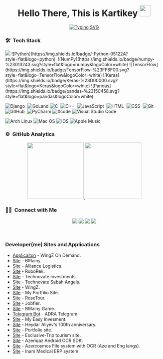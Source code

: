 <!--
**Kartikey2011yadav/Kartikey2011yadav** is a ✨ _special_ ✨ repository because its `README.md` (this file) appears on your GitHub profile.

Here are some ideas to get you started:

- 🔭 I’m currently working on ...
- 🌱 I’m currently learning ...
- 👯 I’m looking to collaborate on ...
- 🤔 I’m looking for help with ...
- 💬 Ask me about ...
- 📫 How to reach me: ...
- 😄 Pronouns: ...
- ⚡ Fun fact: ...
-->
<h1 align="center">Hello There, This is Kartikey <img src="https://media.giphy.com/media/TEnXkcsHrP4YedChhA/giphy.gif" width="35"></h1>
<p align="center">
  <a href="https://git.io/typing-svg"><img src="https://readme-typing-svg.demolab.com?font=Fira+Code&pause=1000&center=true&random=false&width=660&lines=Flutter+Developer+%7C+learning+cross-platform+development+;Algorithms+%7C+c%2B%2B+%7C+Java+%7C+Firebase+%7C+sql+%7C+Python;Always+learning+new+things..." alt="Typing SVG" /></a>
</p>

### 🛠 &nbsp;Tech Stack

<img src="https://img.shields.io/badge/Flutter-02569B?style=for-the-badge&logo=flutter&logoColor=white" />
![Python](https://img.shields.io/badge/-Python-05122A?style=flat&logo=python)&nbsp;
![NumPy](https://img.shields.io/badge/numpy-%23013243.svg?style=flat&logo=numpy&logoColor=white)
![TensorFlow](https://img.shields.io/badge/TensorFlow-%23FF6F00.svg?style=flat&logo=TensorFlow&logoColor=white)
![Keras](https://img.shields.io/badge/Keras-%23D00000.svg?style=flat&logo=Keras&logoColor=white)
![Pandas](https://img.shields.io/badge/pandas-%23150458.svg?style=flat&logo=pandas&logoColor=white)

![Django](https://img.shields.io/badge/-Django-05122A?style=flat&logo=django&logoColor=092E20)&nbsp;
![GoLand](https://img.shields.io/badge/GoLand-0f0f0f?&style=for-the-badge&logo=goland&logoColor=white)
![C](https://img.shields.io/badge/-C-05122A?style=flat&logo=C&logoColor=A8B9CC)&nbsp;
![C++](https://img.shields.io/badge/-C++-05122A?style=flat&logo=C%2B%2B&logoColor=00599C)&nbsp;
![JavaScript](https://img.shields.io/badge/-JavaScript-05122A?style=flat&logo=javascript)&nbsp;
![HTML](https://img.shields.io/badge/-HTML-05122A?style=flat&logo=HTML5)&nbsp;
![CSS](https://img.shields.io/badge/-CSS-05122A?style=flat&logo=CSS3&logoColor=1572B6)&nbsp;
![Git](https://img.shields.io/badge/-Git-05122A?style=flat&logo=git)&nbsp;
![GitHub](https://img.shields.io/badge/-GitHub-05122A?style=flat&logo=github)&nbsp;
![PyCharm](https://img.shields.io/badge/pycharm-143?style=flat&logo=pycharm&logoColor=black&color=black&labelColor=green)
![Xcode](https://img.shields.io/badge/Xcode-007ACC?style=flat&logo=Xcode&logoColor=white)
![Visual Studio Code](https://img.shields.io/badge/-Visual%20Studio%20Code-05122A?style=flat&logo=visual-studio-code&logoColor=007ACC)&nbsp;


![Arch Linux](https://img.shields.io/badge/Arch_Linux-1793D1.svg?style=flat&logo=arch-linux&logoColor=white)
![Mac OS](https://img.shields.io/badge/mac%20os-000000?style=flat&logo=macos&logoColor=F0F0F0)
![IOS](https://img.shields.io/badge/iOS-000000?style=flat&logo=ios&logoColor=white)
![Apple Music](https://img.shields.io/badge/Apple_Music-9933CC?style=flat&logo=apple-music&logoColor=white)


### ⚙️ &nbsp;GitHub Analytics

<p align="center">
  <a href="https://github.com/Kartikey2011yadav"> 
    <img height="180em" src="https://github-readme-stats-eight-theta.vercel.app/api?username=Kartikey2011yadav&show_icons=true&theme=algolia&include_all_commits=true&count_private=true"/>
    <img height="180em" src="https://github-readme-stats-eight-theta.vercel.app/api/top-langs/?username=Kartikey2011yadav&layout=compact&langs_count=8&theme=algolia&include_all_commits=true&count_private=true"/>
  </a>    
</p>

  
  
  ### 🤝🏻 &nbsp;Connect with Me

<p align="center">
<a href="https://www.linkedin.com/in/rafael-azizov-3612391b2/"><img src="https://img.shields.io/badge/-Rafael%20LInedin-0077B5?style=flat&logo=Linkedin&logoColor=white"/></a>
<a href="mailto:rafael.jr077@gmail.com"><img src="https://img.shields.io/badge/-rafael.jr077@gmail.com-D14836?style=flat&logo=Gmail&logoColor=white"/></a>
<a href="https://www.instagram.com/rafael.azizovv/"><img src="https://img.shields.io/badge/-@rafael.azizovv_-E4405F?style=flat&logo=Instagram&logoColor=white"/></a>
<a href="https://www.facebook.com/rafael.azizov.503/"><img src="https://img.shields.io/badge/-@rafael.azizovv-1877F2?style=flat&logo=Facebook&logoColor=white"/></a>
</p><br>

  ### Developer(me) Sites and Applications
- [Applicaiton](https://play-google-com.translate.goog/store/apps/details?id=com.sakuraz.wingz&hl=az&_x_tr_sl=az&_x_tr_tl=en&_x_tr_hl=en&_x_tr_pto=sc) - WingZ On Demand.
- [Site](https://birainy.com/) - BIRainy.
- [Site](http://alliance.net/) - Alliance Logistics.
- [Site](http://roborek.com) - RoboRek.
- [Site](http://technovateinvestments.com) - Technovate Investments.
- [Site](http://technovate-sabah-angels.com/) - Technovate Sabah Angels.
- [Site](http://wingz.az) - WingZ.
- [Site](http://azizovrafael.com/) - My Portfilio Site.
- [Site](http://Rosetour.az/) - RoseTour.
- [Site](http://jobfier.com/) - Jobfier.
- [Site](https://game.birainy.com) - BIRainy Game.
- [Telegram Bot](https://t.me/adra_telegram_bot) - ADRA Telegram.
- [Site](http://maeasyinvest.com/) - My Easy Invesment.
- [Site](https://100.yelload.az/) - Heydar Aliyev's 100th anniversary.
- [Site](http://azizovrafael.com/) - Portfolio site.  
- [Site](http://exclusive-trip.com/) - Exclusive-Trip tourism site.
- [Site](https://oliveiralawyers.com/wp-content/uploads/2023/02/non-disclosure-agreement2.jpg) - Azeriqaz Android OCR SDK.
- [Site](https://oliveiralawyers.com/wp-content/uploads/2023/02/non-disclosure-agreement2.jpg) - Azercosmos File system with OCR (Aze and Eng langs).
- [Site](https://oliveiralawyers.com/wp-content/uploads/2023/02/non-disclosure-agreement2.jpg) - Inam Medical ERP system.
